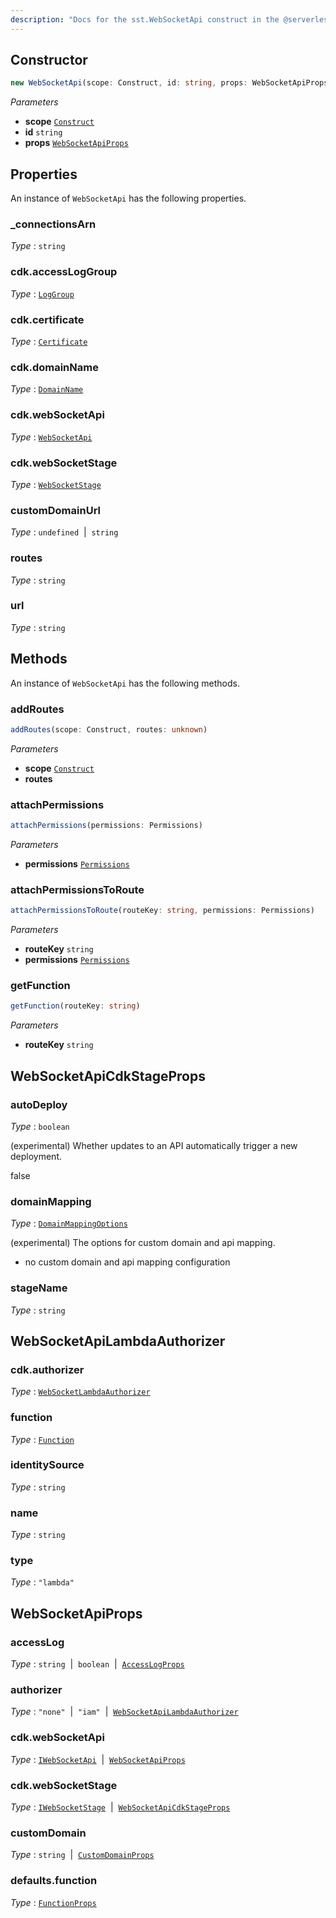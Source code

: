 ```yaml
---
description: "Docs for the sst.WebSocketApi construct in the @serverless-stack/resources package"
---
```



## Constructor
```ts
new WebSocketApi(scope: Construct, id: string, props: WebSocketApiProps)
```
_Parameters_
- __scope__ [`Construct`](https://docs.aws.amazon.com/cdk/api/v2/docs/constructs.Construct.html)
- __id__ `string`
- __props__ [`WebSocketApiProps`](#websocketapiprops)
## Properties
An instance of `WebSocketApi` has the following properties.
### _connectionsArn

_Type_ : `string`


### cdk.accessLogGroup

_Type_ : [`LogGroup`](https://docs.aws.amazon.com/cdk/api/v2/docs/aws-cdk-lib.LogGroup.html)

### cdk.certificate

_Type_ : [`Certificate`](https://docs.aws.amazon.com/cdk/api/v2/docs/aws-cdk-lib.Certificate.html)

### cdk.domainName

_Type_ : [`DomainName`](DomainName)

### cdk.webSocketApi

_Type_ : [`WebSocketApi`](WebSocketApi)

### cdk.webSocketStage

_Type_ : [`WebSocketStage`](WebSocketStage)


### customDomainUrl

_Type_ : `undefined`&nbsp; | &nbsp;`string`

### routes

_Type_ : `string`

### url

_Type_ : `string`

## Methods
An instance of `WebSocketApi` has the following methods.
### addRoutes

```ts
addRoutes(scope: Construct, routes: unknown)
```
_Parameters_
- __scope__ [`Construct`](https://docs.aws.amazon.com/cdk/api/v2/docs/constructs.Construct.html)
- __routes__ 

### attachPermissions

```ts
attachPermissions(permissions: Permissions)
```
_Parameters_
- __permissions__ [`Permissions`](Permissions)
### attachPermissionsToRoute

```ts
attachPermissionsToRoute(routeKey: string, permissions: Permissions)
```
_Parameters_
- __routeKey__ `string`
- __permissions__ [`Permissions`](Permissions)
### getFunction

```ts
getFunction(routeKey: string)
```
_Parameters_
- __routeKey__ `string`
## WebSocketApiCdkStageProps
### autoDeploy

_Type_ : `boolean`

(experimental) Whether updates to an API automatically trigger a new deployment.

false


### domainMapping

_Type_ : [`DomainMappingOptions`](DomainMappingOptions)

(experimental) The options for custom domain and api mapping.

- no custom domain and api mapping configuration


### stageName

_Type_ : `string`

## WebSocketApiLambdaAuthorizer

### cdk.authorizer

_Type_ : [`WebSocketLambdaAuthorizer`](WebSocketLambdaAuthorizer)


### function

_Type_ : [`Function`](Function)

### identitySource

_Type_ : `string`

### name

_Type_ : `string`

### type

_Type_ : `"lambda"`

## WebSocketApiProps
### accessLog

_Type_ : `string`&nbsp; | &nbsp;`boolean`&nbsp; | &nbsp;[`AccessLogProps`](AccessLogProps)

### authorizer

_Type_ : `"none"`&nbsp; | &nbsp;`"iam"`&nbsp; | &nbsp;[`WebSocketApiLambdaAuthorizer`](#websocketapilambdaauthorizer)


### cdk.webSocketApi

_Type_ : [`IWebSocketApi`](IWebSocketApi)&nbsp; | &nbsp;[`WebSocketApiProps`](WebSocketApiProps)

### cdk.webSocketStage

_Type_ : [`IWebSocketStage`](IWebSocketStage)&nbsp; | &nbsp;[`WebSocketApiCdkStageProps`](#websocketapicdkstageprops)


### customDomain

_Type_ : `string`&nbsp; | &nbsp;[`CustomDomainProps`](CustomDomainProps)


### defaults.function

_Type_ : [`FunctionProps`](FunctionProps)




